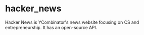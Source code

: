 # hacker_news
Hacker News is YCombinator's news website focusing on CS and entrepreneurship. It has an open-source API.
